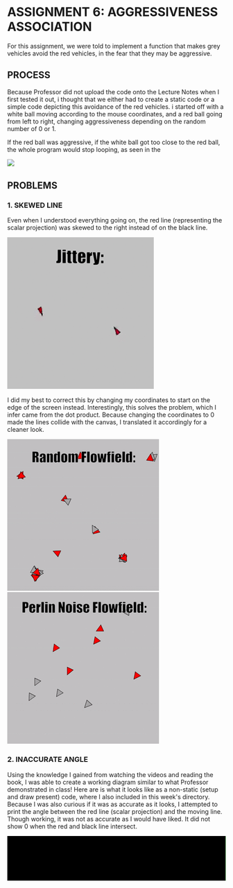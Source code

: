 
# ASSIGNMENT 6: AGGRESSIVENESS ASSOCIATION

For this assignment, we were told to implement a function that makes grey vehicles avoid the red vehicles, in the fear that they may be aggressive.

## PROCESS

Because Professor did not upload the code onto the Lecture Notes when I first tested it out, i thought that we either had to create a static code or a simple code depicting this avoidance of the red vehicles. i started off with a white ball moving according to the mouse coordinates, and a red ball going from left to right, changing aggressiveness depending on the random number of 0 or 1.

If the red ball was aggressive, if the white ball got too close to the red ball, the whole program would stop looping, as seen in the 

![](images/simplecode.png)

## PROBLEMS

### 1. SKEWED LINE

Even when I understood everything going on, the red line (representing the scalar projection) was skewed to the right instead of on the black line.

![](images/jittery.gif)

I did my best to correct this by changing my coordinates to start on the edge of the screen instead. Interestingly, this solves the problem, which I infer came from the dot product. Because changing the coordinates to 0 made the lines collide with the canvas, I translated it accordingly for a cleaner look.

![alt-text](images/randomflow.gif)
![alt-text](images/perlinflow.gif)

### 2. INACCURATE ANGLE

Using the knowledge I gained from watching the videos and reading the book, I was able to create a working diagram similar to what Professor demonstrated in class! Here are is what it looks like as a non-static (setup and draw present) code, where  I also included in this week's directory. Because I was also curious if it was as accurate as it looks, I attempted to print the angle between the red line (scalar projection) and the moving line. Though working, it was not as accurate as I would have liked. It did not show 0 when the red and black line intersect.

![alt-text](images/printagg&red.gif)
